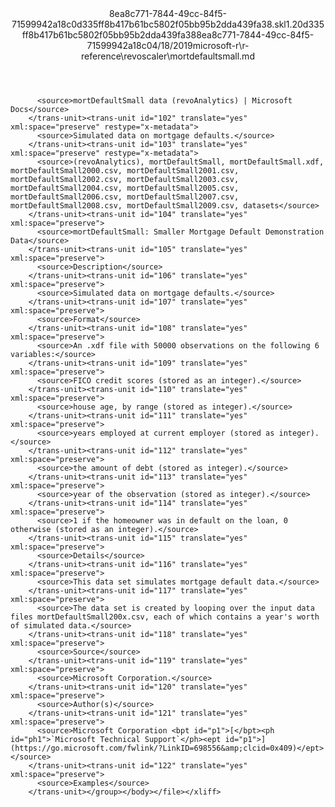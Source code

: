 <?xml version="1.0"?><xliff version="1.2" xmlns="urn:oasis:names:tc:xliff:document:1.2" xmlns:xsi="http://www.w3.org/2001/XMLSchema-instance" xsi:schemaLocation="urn:oasis:names:tc:xliff:document:1.2 xliff-core-1.2-transitional.xsd"><file datatype="xml" original="mortdefaultsmall.md" source-language="en-US" target-language="en-US"><header><tool tool-id="mdxliff" tool-name="mdxliff" tool-version="1.0-d1654b2" tool-company="Microsoft" /><xliffext:skl_file_name xmlns:xliffext="urn:microsoft:content:schema:xliffextensions">8ea8c771-7844-49cc-84f5-71599942a18c0d335ff8b417b61bc5802f05bb95b2dda439fa38.skl</xliffext:skl_file_name><xliffext:version xmlns:xliffext="urn:microsoft:content:schema:xliffextensions">1.2</xliffext:version><xliffext:ms.openlocfilehash xmlns:xliffext="urn:microsoft:content:schema:xliffextensions">0d335ff8b417b61bc5802f05bb95b2dda439fa38</xliffext:ms.openlocfilehash><xliffext:ms.sourcegitcommit xmlns:xliffext="urn:microsoft:content:schema:xliffextensions">8ea8c771-7844-49cc-84f5-71599942a18c</xliffext:ms.sourcegitcommit><xliffext:ms.lasthandoff xmlns:xliffext="urn:microsoft:content:schema:xliffextensions">04/18/2019</xliffext:ms.lasthandoff><xliffext:ms.openlocfilepath xmlns:xliffext="urn:microsoft:content:schema:xliffextensions">microsoft-r\r-reference\revoscaler\mortdefaultsmall.md</xliffext:ms.openlocfilepath></header><body><group id="content" extype="content"><trans-unit id="101" translate="yes" xml:space="preserve" restype="x-metadata">
          <source>mortDefaultSmall data (revoAnalytics) | Microsoft Docs</source>
        </trans-unit><trans-unit id="102" translate="yes" xml:space="preserve" restype="x-metadata">
          <source>Simulated data on mortgage defaults.</source>
        </trans-unit><trans-unit id="103" translate="yes" xml:space="preserve" restype="x-metadata">
          <source>(revoAnalytics), mortDefaultSmall, mortDefaultSmall.xdf, mortDefaultSmall2000.csv, mortDefaultSmall2001.csv, mortDefaultSmall2002.csv, mortDefaultSmall2003.csv, mortDefaultSmall2004.csv, mortDefaultSmall2005.csv, mortDefaultSmall2006.csv, mortDefaultSmall2007.csv, mortDefaultSmall2008.csv, mortDefaultSmall2009.csv, datasets</source>
        </trans-unit><trans-unit id="104" translate="yes" xml:space="preserve">
          <source>mortDefaultSmall: Smaller Mortgage Default Demonstration Data</source>
        </trans-unit><trans-unit id="105" translate="yes" xml:space="preserve">
          <source>Description</source>
        </trans-unit><trans-unit id="106" translate="yes" xml:space="preserve">
          <source>Simulated data on mortgage defaults.</source>
        </trans-unit><trans-unit id="107" translate="yes" xml:space="preserve">
          <source>Format</source>
        </trans-unit><trans-unit id="108" translate="yes" xml:space="preserve">
          <source>An .xdf file with 50000 observations on the following 6 variables:</source>
        </trans-unit><trans-unit id="109" translate="yes" xml:space="preserve">
          <source>FICO credit scores (stored as an integer).</source>
        </trans-unit><trans-unit id="110" translate="yes" xml:space="preserve">
          <source>house age, by range (stored as integer).</source>
        </trans-unit><trans-unit id="111" translate="yes" xml:space="preserve">
          <source>years employed at current employer (stored as integer).</source>
        </trans-unit><trans-unit id="112" translate="yes" xml:space="preserve">
          <source>the amount of debt (stored as integer).</source>
        </trans-unit><trans-unit id="113" translate="yes" xml:space="preserve">
          <source>year of the observation (stored as integer).</source>
        </trans-unit><trans-unit id="114" translate="yes" xml:space="preserve">
          <source>1 if the homeowner was in default on the loan, 0 otherwise (stored as an integer).</source>
        </trans-unit><trans-unit id="115" translate="yes" xml:space="preserve">
          <source>Details</source>
        </trans-unit><trans-unit id="116" translate="yes" xml:space="preserve">
          <source>This data set simulates mortgage default data.</source>
        </trans-unit><trans-unit id="117" translate="yes" xml:space="preserve">
          <source>The data set is created by looping over the input data files mortDefaultSmall200x.csv, each of which contains a year's worth of simulated data.</source>
        </trans-unit><trans-unit id="118" translate="yes" xml:space="preserve">
          <source>Source</source>
        </trans-unit><trans-unit id="119" translate="yes" xml:space="preserve">
          <source>Microsoft Corporation.</source>
        </trans-unit><trans-unit id="120" translate="yes" xml:space="preserve">
          <source>Author(s)</source>
        </trans-unit><trans-unit id="121" translate="yes" xml:space="preserve">
          <source>Microsoft Corporation <bpt id="p1">[</bpt><ph id="ph1">`Microsoft Technical Support`</ph><ept id="p1">](https://go.microsoft.com/fwlink/?LinkID=698556&amp;clcid=0x409)</ept></source>
        </trans-unit><trans-unit id="122" translate="yes" xml:space="preserve">
          <source>Examples</source>
        </trans-unit></group></body></file></xliff>